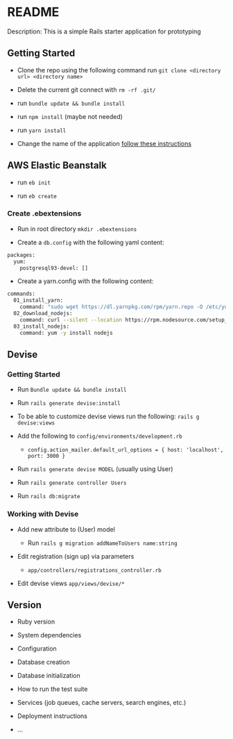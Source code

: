 # README

Description: This is a simple Rails starter application for prototyping

## Getting Started

* Clone the repo using the following command run `git clone <directory url> <directory name>`

* Delete the current git connect with `rm -rf .git/`

* run `bundle update && bundle install`

* run `npm install` (maybe not needed)

* run `yarn install`

* Change the name of the application [follow these instructions](https://stackoverflow.com/questions/42326432/how-to-rename-a-rails-5-application)

## AWS Elastic Beanstalk

* run `eb init`

* run `eb create`

### Create .ebextensions

* Run in root directory `mkdir .ebextensions`

* Create a `db.config` with the following yaml content:
```bash
packages:
  yum:
    postgresql93-devel: []

```

* Create a yarn.config with the following content:
```bash
commands:
  01_install_yarn:
    command: "sudo wget https://dl.yarnpkg.com/rpm/yarn.repo -O /etc/yum.repos.d/yarn.repo && curl --silent --location https://rpm.nodesource.com/setup_6.x | sudo bash - && sudo yum install yarn -y"
  02_download_nodejs:
    command: curl --silent --location https://rpm.nodesource.com/setup_8.x | sudo bash -
  03_install_nodejs:
    command: yum -y install nodejs
```

## Devise

### Getting Started

* Run `Bundle update && bundle install`

* Run `rails generate devise:install`

* To be able to customize devise views run the following: `rails g devise:views`

* Add the following to `config/environments/development.rb`
	- `config.action_mailer.default_url_options = { host: 'localhost', port: 3000 }`

* Run `rails generate devise MODEL` (usually using User)

* Run `rails generate controller Users`

* Run `rails db:migrate`

### Working with Devise

* Add new attribute to (User) model
	* Run `rails g migration addNameToUsers name:string`

* Edit registration (sign up) via parameters
	* `app/controllers/registrations_controller.rb`

* Edit devise views `app/views/devise/*`


## Version

* Ruby version

* System dependencies

* Configuration

* Database creation

* Database initialization

* How to run the test suite

* Services (job queues, cache servers, search engines, etc.)

* Deployment instructions

* ...
